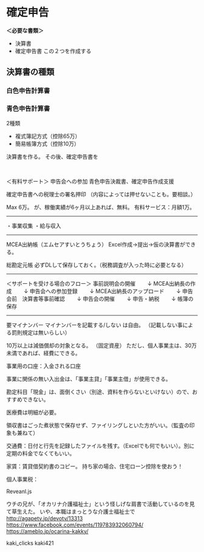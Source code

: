 # 確定申告

**＜必要な書類＞**
 * 決算書
 * 確定申告書
この２つを作成する

## 決算書の種類

### 白色申告計算書

### 青色申告計算書
2種類
 * 複式簿記方式（控除65万）
 * 簡易帳簿方式（控除10万）

決算書を作る。
その後、確定申告書を

<br>

＜有料サポート＞
申告会への参加
青色申告決裁書、確定申告作成支援

確定申告書への税理士の署名押印
（内容によっては押せないことも。要相談。）

Max 6万。
が、稼働実績が6ヶ月以上あれば、無料。
有料サービス：月額1万。
___________________________________

・事業収集
・給与収入


__________________________________

MCEA出納帳（エムセアすいとうちょう）
Excel作成→提出→仮の決算書ができる。


総勘定元帳
必ずDLして保存しておく。（税務調査が入った時に必要となる）
__________________________________

＜サポートを受ける場合のフロー＞
事前説明会の開催
　　↓
MCEA出納長の作成
　　↓
申告会への参加登録
　　↓
MCEA出納長のアップロード
　　↓
申告会前　決算書等事前確認
　　↓
申告会の開催
　　↓
申告・納税
　　↓
帳簿の保存
__________________________________

要マイナンバー
マイナンバーを記載する/しない は自由。
（記載しない事による罰則規定は無いらしい）

10万以上は減価償却の対象となる。
（固定資産）
ただし、個人事業主は、30万未満であれば、経費にできる。


事業用の口座：入金される口座

事業に関係の無い入出金は、「事業主貸」「事業主借」が使用できる。

勘定科目「現金」は、面倒くさい（別途、資料を作らないといけない）ので、おすすめできない。

医療費は明細が必要。

領収書はごった煮状態で保存せず、ファイリングしといた方がいい。（監査の印象も兼ねて）

交通費：日付と行先を記録したファイルを残す。（Excelでも何でもいい）。別に定期の料金でなくてもいい。

家賃：賃貸借契約書のコピー。
持ち家の場合、住宅ローン控除を使おう！

個人事業税：


Reveanl.js


ウチの兄が、「オカリナ介護福祉士」という怪しげな肩書で活動しているのを見て草生えた。
いや、本職はまっとうな介護士福祉士で
http://agapetv.jp/devotv/13313
https://www.facebook.com/events/119783932060794/
https://ameblo.jp/ocarina-kakky/




kaki_clicks
kaki421

